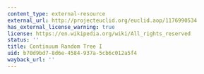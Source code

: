 ```yaml
---
content_type: external-resource
external_url: http://projecteuclid.org/euclid.aop/1176990534
has_external_license_warning: true
license: https://en.wikipedia.org/wiki/All_rights_reserved
status: ''
title: Continuum Random Tree I
uid: b70d9bd7-8d6e-4584-937a-5cb6c012a5f4
wayback_url: ''
---
```

